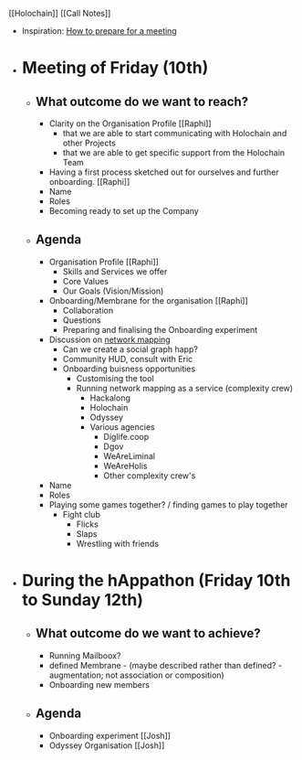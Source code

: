 [[Holochain]] [[Call Notes]]

- Inspiration: [How to prepare for a meeting](https://patterns.sociocracy30.org/prepare-for-meetings.html)
- # Meeting of Friday (10th)
    - ## What outcome do we want to reach?
        - Clarity on the Organisation Profile [[Raphi]]
            - that we are able to start communicating with Holochain and other Projects
            - that we are able to get specific support from the Holochain Team
        - Having a first process sketched out for ourselves and further onboarding. [[Raphi]]
        - Name
        - Roles
        - Becoming ready to set up the Company
    - ## Agenda
        - Organisation Profile [[Raphi]]
            - Skills and Services we offer
            - Core Values
            - Our Goals (Vision/Mission)
        - Onboarding/Membrane for the organisation [[Raphi]]
            - Collaboration 
            - Questions
            - Preparing and finalising the Onboarding experiment
        - Discussion on [network mapping](https://docs.kumu.io/guides/sna-network-mapping.html)
            - Can we create a social graph happ?
            - Community HUD, consult with Eric
            - Onboarding buisness opportunities
                - Customising the tool
                - Running network mapping as a service (complexity crew)
                    - Hackalong
                    - Holochain
                    - Odyssey
                    - Various agencies
                        - Diglife.coop
                        - Dgov
                        - WeAreLiminal
                        - WeAreHolis
                        - Other complexity crew's
        - Name
        - Roles
        - Playing some games together? / finding games to play together
            - Fight club
                - Flicks
                - Slaps
                - Wrestling with friends
- # During the hAppathon (Friday 10th to Sunday 12th)
    - ## What outcome do we want to achieve?
        - Running Mailboox?
        - defined Membrane - (maybe described rather than defined? - augmentation; not association or composition)
        - Onboarding new members
    - ## Agenda
        - Onboarding experiment [[Josh]]
        - Odyssey Organisation [[Josh]]
